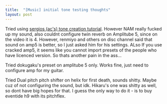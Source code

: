 ```yaml
---
title:  "[Music] initial tone testing thoughts"
layout: post
---
```


Tried using [sergios (ac's) tone creation tutorial](https://www.youtube.com/watch?v=s6G7SU6oBSo&t=119s). However NAM really fucked up my sound, also couldnt configure twin reverb on Amplitube 5, since on the video it is 4. However, renmiyo and others on disc channel said that sound on amp5 is better, so I just asked him for his settings. ALso If you use cracked amp5, it seems like you cannot import presets of the people who have licenced version. So thats another pain in the ass... 

Tried dokugaku's preset on amplitube 5 only. Works fine, just need to configure amp for my guitar.

Tried Dual pitch pitch shifter on helix for first death, sounds shitty. Maybe cuz of not configuring the sound, but idk. Hikaru's one was shitty as well, so dont have big hopes for that. I guess the only way to do it - is to buy eventide h9 with its pitchflex.